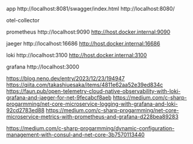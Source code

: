 app
http://localhost:8081/swagger/index.html
http://localhost:8080/


otel-collector

prometheus
http://localhost:9090
http://host.docker.internal:9090

jaeger
http://localhost:16686
http://host.docker.internal:16686

loki
http://localhost:3100
http://host.docker.internal:3100

grafana
http://localhost:3000


https://blog.neno.dev/entry/2023/12/23/194947
https://qiita.com/takashiuesaka/items/4811e62aa52e39ed834c
https://faun.pub/open-telemetry-cloud-native-observability-with-loki-grafana-and-jaeger-for-net-9fecabcf8aeb
https://medium.com/c-sharp-progarmming/net-core-microservice-logging-with-grafana-and-loki-92cd2783ed88
https://medium.com/c-sharp-progarmming/net-core-microservice-metrics-with-prometheus-and-grafana-d228bea89283


https://medium.com/c-sharp-progarmming/dynamic-configuration-management-with-consul-and-net-core-3b7570113440